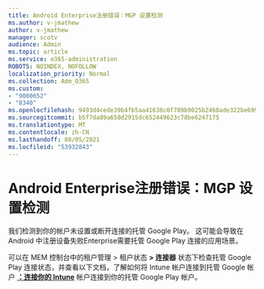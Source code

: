 ```yaml
---
title: Android Enterprise注册错误：MGP 设置检测
ms.author: v-jmathew
author: v-jmathew
manager: scotv
audience: Admin
ms.topic: article
ms.service: o365-administration
ROBOTS: NOINDEX, NOFOLLOW
localization_priority: Normal
ms.collection: Adm_O365
ms.custom:
- "9000652"
- "8340"
ms.openlocfilehash: 9493d4cede39b4fb5aa41638c0f709b9025b2468ade322be6991bdad17e97d5d
ms.sourcegitcommit: b5f7da89a650d2915dc652449623c78be6247175
ms.translationtype: MT
ms.contentlocale: zh-CN
ms.lasthandoff: 08/05/2021
ms.locfileid: "53932843"
---
```

# <a name="android-enterprise-enrollment-error-mgp-set-up-detection"></a>Android Enterprise注册错误：MGP 设置检测

我们检测到你的帐户未设置或断开连接的托管 Google Play。 这可能会导致在 Android 中注册设备失败Enterprise需要托管 Google Play 连接的应用场景。

可以在 MEM 控制台中的租户管理 > 租户状态 **> 连接器** 状态下检查托管 Google Play 连接状态，并查看以下文档，了解如何将 Intune 帐户连接到托管 Google 帐户 **[：连接你的 Intune](https://docs.microsoft.com/mem/intune/enrollment/connect-intune-android-enterprise)** 帐户连接到你的托管 Google Play 帐户。
